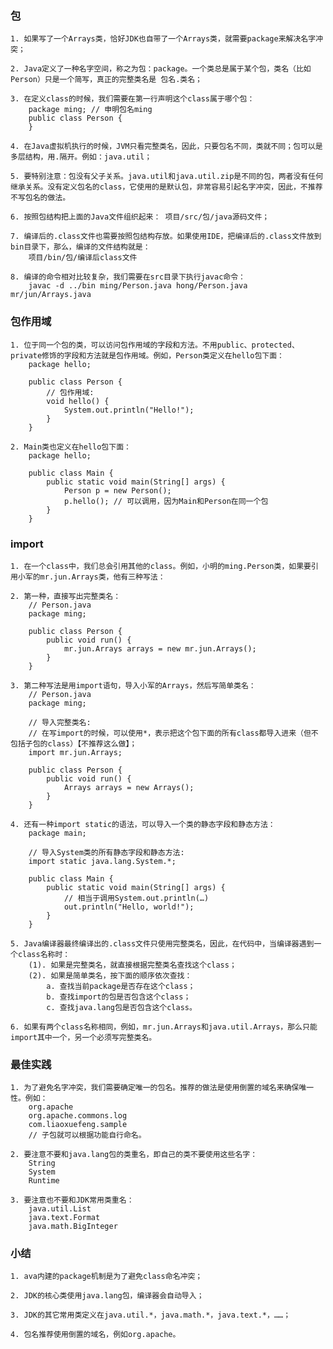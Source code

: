 ### 包

	1. 如果写了一个Arrays类，恰好JDK也自带了一个Arrays类，就需要package来解决名字冲突；

	2. Java定义了一种名字空间，称之为包：package。一个类总是属于某个包，类名（比如Person）只是一个简写，真正的完整类名是 包名.类名；

	3. 在定义class的时候，我们需要在第一行声明这个class属于哪个包：
		package ming; // 申明包名ming
		public class Person {
		}

	4. 在Java虚拟机执行的时候，JVM只看完整类名，因此，只要包名不同，类就不同；包可以是多层结构，用.隔开。例如：java.util；

	5. 要特别注意：包没有父子关系。java.util和java.util.zip是不同的包，两者没有任何继承关系。没有定义包名的class，它使用的是默认包，非常容易引起名字冲突，因此，不推荐不写包名的做法。

	6. 按照包结构把上面的Java文件组织起来： 项目/src/包/java源码文件；

	7. 编译后的.class文件也需要按照包结构存放。如果使用IDE，把编译后的.class文件放到bin目录下，那么，编译的文件结构就是：
		项目/bin/包/编译后class文件

	8. 编译的命令相对比较复杂，我们需要在src目录下执行javac命令：
		javac -d ../bin ming/Person.java hong/Person.java mr/jun/Arrays.java

### 包作用域
	1. 位于同一个包的类，可以访问包作用域的字段和方法。不用public、protected、private修饰的字段和方法就是包作用域。例如，Person类定义在hello包下面：
		package hello;

		public class Person {
			// 包作用域:
			void hello() {
				System.out.println("Hello!");
			}
		}

	2. Main类也定义在hello包下面：
		package hello;

		public class Main {
			public static void main(String[] args) {
				Person p = new Person();
				p.hello(); // 可以调用，因为Main和Person在同一个包
			}
		}

### import

	1. 在一个class中，我们总会引用其他的class。例如，小明的ming.Person类，如果要引用小军的mr.jun.Arrays类，他有三种写法：

	2. 第一种，直接写出完整类名：
		// Person.java
		package ming;

		public class Person {
			public void run() {
				mr.jun.Arrays arrays = new mr.jun.Arrays();
			}
		}

	3. 第二种写法是用import语句，导入小军的Arrays，然后写简单类名：
		// Person.java
		package ming;

		// 导入完整类名:
		// 在写import的时候，可以使用*，表示把这个包下面的所有class都导入进来（但不包括子包的class）【不推荐这么做】；
		import mr.jun.Arrays;

		public class Person {
			public void run() {
				Arrays arrays = new Arrays();
			}
		}

	4. 还有一种import static的语法，可以导入一个类的静态字段和静态方法：
		package main;

		// 导入System类的所有静态字段和静态方法:
		import static java.lang.System.*;

		public class Main {
			public static void main(String[] args) {
				// 相当于调用System.out.println(…)
				out.println("Hello, world!");
			}
		}
		
	5. Java编译器最终编译出的.class文件只使用完整类名，因此，在代码中，当编译器遇到一个class名称时：
		(1). 如果是完整类名，就直接根据完整类名查找这个class；
		(2). 如果是简单类名，按下面的顺序依次查找：
			a. 查找当前package是否存在这个class；
			b. 查找import的包是否包含这个class；
			c. 查找java.lang包是否包含这个class。

	6. 如果有两个class名称相同，例如，mr.jun.Arrays和java.util.Arrays，那么只能import其中一个，另一个必须写完整类名。

### 最佳实践
	1. 为了避免名字冲突，我们需要确定唯一的包名。推荐的做法是使用倒置的域名来确保唯一性。例如：
		org.apache
		org.apache.commons.log
		com.liaoxuefeng.sample
		// 子包就可以根据功能自行命名。

	2. 要注意不要和java.lang包的类重名，即自己的类不要使用这些名字：
		String
		System
		Runtime

	3. 要注意也不要和JDK常用类重名：
		java.util.List
		java.text.Format
		java.math.BigInteger

### 小结
	1. ava内建的package机制是为了避免class命名冲突；

	2. JDK的核心类使用java.lang包，编译器会自动导入；

	3. JDK的其它常用类定义在java.util.*，java.math.*，java.text.*，……；

	4. 包名推荐使用倒置的域名，例如org.apache。






